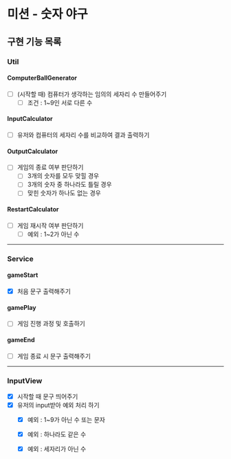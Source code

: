 # 미션 - 숫자 야구

## 구현 기능 목록

### Util

#### ComputerBallGenerator
- [ ] (시작할 때) 컴퓨터가 생각하는 임의의 세자리 수 만들어주기
  - [ ] 조건 : 1~9인 서로 다른 수

#### InputCalculator
- [ ] 유저와 컴퓨터의 세자리 수를 비교하여 결과 출력하기

#### OutputCalculator
- [ ] 게임의 종료 여부 판단하기
  - [ ] 3개의 숫자를 모두 맞힐 경우
  - [ ] 3개의 숫자 중 하나라도 틀릴 경우
  - [ ] 맞힌 숫자가 하나도 없는 경우

#### RestartCalculator
- [ ] 게임 재시작 여부 판단하기
  - [ ] 예외 : 1~2가 아닌 수

----

### Service

#### gameStart
- [x] 처음 문구 출력해주기

#### gamePlay
- [ ] 게임 진행 과정 및 호출하기

#### gameEnd
- [ ] 게임 종료 시 문구 출력해주기

----

### InputView

- [x] 시작할 때 문구 띄어주기
- [x] 유저의 input받아 예외 처리 하기
  - [x] 예외 : 1~9가 아닌 수 또는 문자
  - [x] 예외 : 하나라도 같은 수
  - [x] 예외 : 세자리가 아닌 수
  
